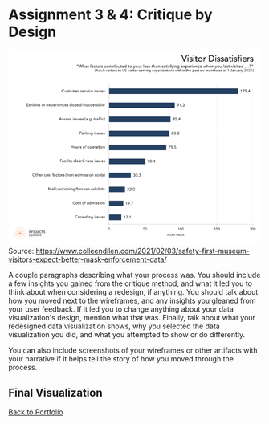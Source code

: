 # Assignment 3 & 4: Critique by Design

![Original Visualization](/VisitorDissatisfiers.png)
Source: https://www.colleendilen.com/2021/02/03/safety-first-museum-visitors-expect-better-mask-enforcement-data/

A couple paragraphs describing what your process was. You should include a few insights you gained from the critique method, and what it led you to think about when considering a redesign, if anything.  You should talk about how you moved next to the wireframes, and any insights you gleaned from your user feedback.  If it led you to change anything about your data visualization's design, mention what that was.  Finally, talk about what your redesigned data visualization shows, why you selected the data visualization you did, and what you attempted to show or do differently.

You can also include screenshots of your wireframes or other artifacts with your narrative if it helps tell the story of how you moved through the process.


<h2> Final Visualization </h2>

<div class="flourish-embed flourish-chart" data-src="visualisation/5357858"><script src="https://public.flourish.studio/resources/embed.js"></script></div>


[Back to Portfolio](/portfolio)
